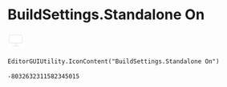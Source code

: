 # BuildSettings.Standalone On
![](/img/BuildSettings.Standalone%20On.png)

``` CSharp
EditorGUIUtility.IconContent("BuildSettings.Standalone On")
```
```
-8032632311582345015
```
